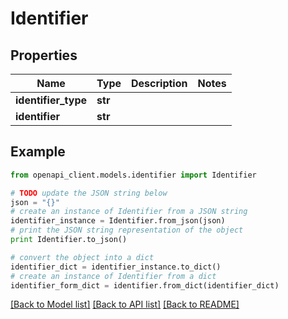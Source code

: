 # Identifier


## Properties
Name | Type | Description | Notes
------------ | ------------- | ------------- | -------------
**identifier_type** | **str** |  | 
**identifier** | **str** |  | 

## Example

```python
from openapi_client.models.identifier import Identifier

# TODO update the JSON string below
json = "{}"
# create an instance of Identifier from a JSON string
identifier_instance = Identifier.from_json(json)
# print the JSON string representation of the object
print Identifier.to_json()

# convert the object into a dict
identifier_dict = identifier_instance.to_dict()
# create an instance of Identifier from a dict
identifier_form_dict = identifier.from_dict(identifier_dict)
```
[[Back to Model list]](../README.md#documentation-for-models) [[Back to API list]](../README.md#documentation-for-api-endpoints) [[Back to README]](../README.md)


